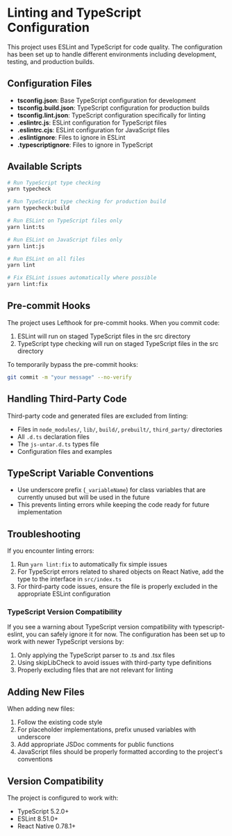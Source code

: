 # Linting and TypeScript Configuration

This project uses ESLint and TypeScript for code quality. The configuration has been set up to handle different environments including development, testing, and production builds.

## Configuration Files

- **tsconfig.json**: Base TypeScript configuration for development
- **tsconfig.build.json**: TypeScript configuration for production builds
- **tsconfig.lint.json**: TypeScript configuration specifically for linting
- **.eslintrc.js**: ESLint configuration for TypeScript files
- **.eslintrc.cjs**: ESLint configuration for JavaScript files
- **.eslintignore**: Files to ignore in ESLint
- **.typescriptignore**: Files to ignore in TypeScript

## Available Scripts

```bash
# Run TypeScript type checking
yarn typecheck

# Run TypeScript type checking for production build
yarn typecheck:build

# Run ESLint on TypeScript files only
yarn lint:ts

# Run ESLint on JavaScript files only
yarn lint:js

# Run ESLint on all files
yarn lint

# Fix ESLint issues automatically where possible
yarn lint:fix
```

## Pre-commit Hooks

The project uses Lefthook for pre-commit hooks. When you commit code:

1. ESLint will run on staged TypeScript files in the src directory
2. TypeScript type checking will run on staged TypeScript files in the src directory

To temporarily bypass the pre-commit hooks:

```bash
git commit -m "your message" --no-verify
```

## Handling Third-Party Code

Third-party code and generated files are excluded from linting:

- Files in `node_modules/`, `lib/`, `build/`, `prebuilt/`, `third_party/` directories
- All `.d.ts` declaration files
- The `js-untar.d.ts` types file
- Configuration files and examples

## TypeScript Variable Conventions

- Use underscore prefix (`_variableName`) for class variables that are currently unused but will be used in the future
- This prevents linting errors while keeping the code ready for future implementation

## Troubleshooting

If you encounter linting errors:

1. Run `yarn lint:fix` to automatically fix simple issues
2. For TypeScript errors related to shared objects on React Native, add the type to the interface in `src/index.ts`
3. For third-party code issues, ensure the file is properly excluded in the appropriate ESLint configuration

### TypeScript Version Compatibility

If you see a warning about TypeScript version compatibility with typescript-eslint, you can safely ignore it for now. The configuration has been set up to work with newer TypeScript versions by:

1. Only applying the TypeScript parser to .ts and .tsx files
2. Using skipLibCheck to avoid issues with third-party type definitions
3. Properly excluding files that are not relevant for linting

## Adding New Files

When adding new files:

1. Follow the existing code style
2. For placeholder implementations, prefix unused variables with underscore
3. Add appropriate JSDoc comments for public functions
4. JavaScript files should be properly formatted according to the project's conventions

## Version Compatibility

The project is configured to work with:
- TypeScript 5.2.0+
- ESLint 8.51.0+
- React Native 0.78.1+
